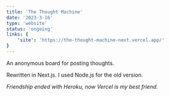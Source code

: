 ```yaml
---
title: 'The Thought Machine'
date: '2023-3-16'
type: 'website'
status: 'ongoing'
links: {
    'site': 'https://the-thought-machine-next.vercel.app/'
}
---
```

An anonymous board for posting thoughts.

Rewritten in Next.js. I used Node.js for the old version.

*Friendship ended with Heroku, now Vercel is my best friend.*
